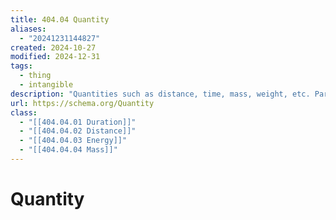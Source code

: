 ```yaml
---
title: 404.04 Quantity
aliases:
  - "20241231144827"
created: 2024-10-27
modified: 2024-12-31
tags:
  - thing
  - intangible
description: "Quantities such as distance, time, mass, weight, etc. Particular instances of say Mass are entities like '3 kg' or '4 milligrams'."
url: https://schema.org/Quantity
class:
  - "[[404.04.01 Duration]]"
  - "[[404.04.02 Distance]]"
  - "[[404.04.03 Energy]]"
  - "[[404.04.04 Mass]]"
---
```

# Quantity
